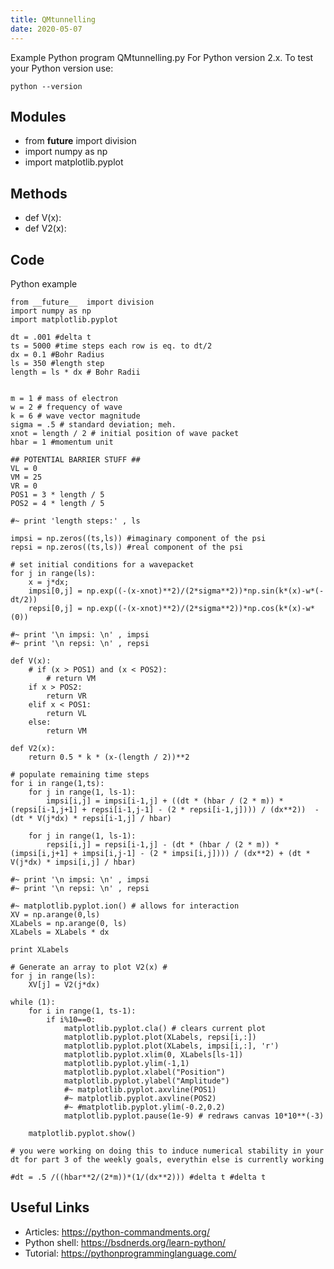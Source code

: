 ```yaml
---
title: QMtunnelling
date: 2020-05-07
---
```

Example Python program QMtunnelling.py
For Python version 2.x.
To test your Python version use:

    python --version

## Modules

* from __future__  import division
* import numpy as np
* import matplotlib.pyplot

## Methods

* def V(x):
* def V2(x):

## Code

Python example

    from __future__  import division
    import numpy as np
    import matplotlib.pyplot
    
    dt = .001 #delta t
    ts = 5000 #time steps each row is eq. to dt/2 
    dx = 0.1 #Bohr Radius
    ls = 350 #length step
    length = ls * dx # Bohr Radii
    
    
    m = 1 # mass of electron
    w = 2 # frequency of wave
    k = 6 # wave vector magnitude
    sigma = .5 # standard deviation; meh.
    xnot = length / 2 # initial position of wave packet
    hbar = 1 #momentum unit
    
    ## POTENTIAL BARRIER STUFF ##
    VL = 0
    VM = 25
    VR = 0
    POS1 = 3 * length / 5
    POS2 = 4 * length / 5
    
    #~ print 'length steps:' , ls
    
    impsi = np.zeros((ts,ls)) #imaginary component of the psi
    repsi = np.zeros((ts,ls)) #real component of the psi
    
    # set initial conditions for a wavepacket
    for j in range(ls):
    	x = j*dx;
    	impsi[0,j] = np.exp((-(x-xnot)**2)/(2*sigma**2))*np.sin(k*(x)-w*(-dt/2))
    	repsi[0,j] = np.exp((-(x-xnot)**2)/(2*sigma**2))*np.cos(k*(x)-w*(0))
    
    #~ print '\n impsi: \n' , impsi
    #~ print '\n repsi: \n' , repsi
    
    def V(x):
    	# if (x > POS1) and (x < POS2):
    		# return VM
    	if x > POS2:
    		return VR
    	elif x < POS1:
    		return VL
    	else:
    		return VM
    
    def V2(x):
    	return 0.5 * k * (x-(length / 2))**2
    
    # populate remaining time steps
    for i in range(1,ts):
    	for j in range(1, ls-1):
    		impsi[i,j] = impsi[i-1,j] + ((dt * (hbar / (2 * m)) * (repsi[i-1,j+1] + repsi[i-1,j-1] - (2 * repsi[i-1,j]))) / (dx**2))  - (dt * V(j*dx) * repsi[i-1,j] / hbar)
    	
    	for j in range(1, ls-1):
    		repsi[i,j] = repsi[i-1,j] - (dt * (hbar / (2 * m)) * (impsi[i,j+1] + impsi[i,j-1] - (2 * impsi[i,j]))) / (dx**2) + (dt * V(j*dx) * impsi[i,j] / hbar)
    
    #~ print '\n impsi: \n' , impsi
    #~ print '\n repsi: \n' , repsi
    
    #~ matplotlib.pyplot.ion() # allows for interaction
    XV = np.arange(0,ls)
    XLabels = np.arange(0, ls)
    XLabels = XLabels * dx
    
    print XLabels
    
    # Generate an array to plot V2(x) #
    for j in range(ls):
    	XV[j] = V2(j*dx)
    
    while (1):
    	for i in range(1, ts-1):
    		if i%10==0:
    			matplotlib.pyplot.cla() # clears current plot
    			matplotlib.pyplot.plot(XLabels, repsi[i,:])
    			matplotlib.pyplot.plot(XLabels, impsi[i,:], 'r')
    			matplotlib.pyplot.xlim(0, XLabels[ls-1])
    			matplotlib.pyplot.ylim(-1,1)
    			matplotlib.pyplot.xlabel("Position")
    			matplotlib.pyplot.ylabel("Amplitude")
    			#~ matplotlib.pyplot.axvline(POS1)
    			#~ matplotlib.pyplot.axvline(POS2)
    			#~ #matplotlib.pyplot.ylim(-0.2,0.2)
    			matplotlib.pyplot.pause(1e-9) # redraws canvas 10*10**(-3)
    
    	matplotlib.pyplot.show()
    
    # you were working on doing this to induce numerical stability in your dt for part 3 of the weekly goals, everythin else is currently working
    
    #dt = .5 /((hbar**2/(2*m))*(1/(dx**2))) #delta t #delta t
    

## Useful Links

- Articles: https://python-commandments.org/
- Python shell: https://bsdnerds.org/learn-python/
- Tutorial: https://pythonprogramminglanguage.com/
